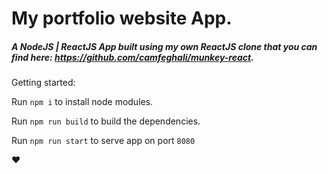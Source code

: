 # My portfolio website App.

##### A NodeJS | ReactJS App built using my own ReactJS clone that you can find here: https://github.com/camfeghali/munkey-react.

Getting started:

Run `npm i` to install node modules.

Run `npm run build` to build the dependencies.

Run `npm run start` to serve app on port `8080`

:heart:

